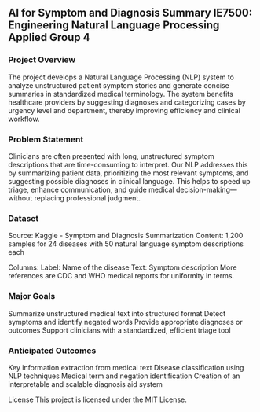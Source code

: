 AI for Symptom and Diagnosis Summary
IE7500: Engineering Natural Language Processing Applied
Group 4
---

### Project Overview
The project develops a Natural Language Processing (NLP) system to analyze unstructured patient symptom stories and generate concise summaries in standardized medical terminology. The system benefits healthcare providers by suggesting diagnoses and categorizing cases by urgency level and department, thereby improving efficiency and clinical workflow.

### Problem Statement
Clinicians are often presented with long, unstructured symptom descriptions that are time-consuming to interpret. Our NLP addresses this by summarizing patient data, prioritizing the most relevant symptoms, and suggesting possible diagnoses in clinical language. This helps to speed up triage, enhance communication, and guide medical decision-making—without replacing professional judgment. 

### Dataset
Source: Kaggle - Symptom and Diagnosis Summarization
Content: 1,200 samples for 24 diseases with 50 natural language symptom descriptions each

Columns:
Label: Name of the disease
Text: Symptom description
More references are CDC and WHO medical reports for uniformity in terms.

### Major Goals
Summarize unstructured medical text into structured format
Detect symptoms and identify negated words
Provide appropriate diagnoses or outcomes
Support clinicians with a standardized, efficient triage tool

### Anticipated Outcomes
Key information extraction from medical text
Disease classification using NLP techniques
Medical term and negation identification
Creation of an interpretable and scalable diagnosis aid system

License
This project is licensed under the MIT License.



